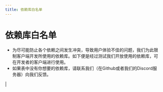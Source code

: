 ```yaml
---
title: 依赖库白名单
---
```


# 依赖库白名单

- 为尽可能防止各个依赖之间发生冲突，导致用户体验不佳的问题，我们为此限制客户端开发所使用的依赖库。如下便是经过测试我们开放使用的依赖库，可在开发者的客户端进行使用。
- 如果表中没有你想要的依赖库，请联系我们（在Github或者我们的Discord服务器）向我们反馈。

<WhiteList />                                                                                      |